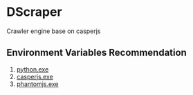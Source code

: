 # DScraper
Crawler engine base on casperjs

Environment Variables Recommendation
------------
1. [python.exe](https://www.python.org/)
2. [casperjs.exe](http://casperjs.org/)
3. [phantomjs.exe](http://phantomjs.org/)
